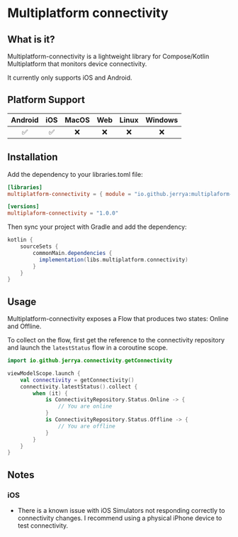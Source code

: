# Multiplatform connectivity

## What is it?

Multiplatform-connectivity is a lightweight library for Compose/Kotlin Multiplatform that monitors device connectivity.

It currently only supports iOS and Android.

## Platform Support

| Android | iOS | MacOS | Web | Linux | Windows |
| :-----: | :-: | :---: | :-: | :---: | :-----: |
|   ✅    | ✅  |  ❌   | ❌  |  ❌   |   ❌    |


## Installation

Add the dependency to your libraries.toml file:

```toml
[libraries]
multiplatform-connectivity = { module = "io.github.jerrya:multiplaform-connectivity", version.ref = "multiplaform-connectivity" }

[versions]
multiplaform-connectivity = "1.0.0"
```

Then sync your project with Gradle and add the dependency:

```groovy
kotlin {
    sourceSets {
        commonMain.dependencies {
          implementation(libs.multiplatform.connectivity)
        }
    }
}
```

## Usage

Multiplatform-connectivity exposes a Flow that produces two states: Online and Offline.

To collect on the flow, first get the reference to the connectivity repository and launch the `latestStatus` flow in a coroutine scope.

```kotlin
import io.github.jerrya.connectivity.getConnectivity

viewModelScope.launch {
    val connectivity = getConnectivity()
    connectivity.latestStatus().collect {
        when (it) {
            is ConnectivityRepository.Status.Online -> {
                // You are online
            }
            is ConnectivityRepository.Status.Offline -> {
                // You are offline
            }
        }
    }
}
```

## Notes

### iOS
- There is a known issue with iOS Simulators not responding correctly to connectivity changes. I recommend using a physical iPhone device to test connectivity.